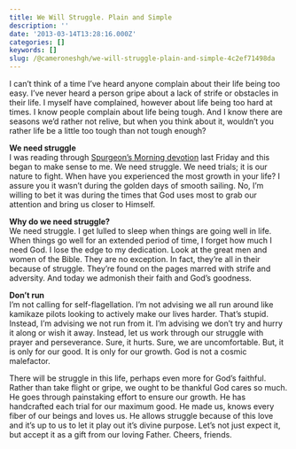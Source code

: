 ```yaml
---
title: We Will Struggle. Plain and Simple
description: ''
date: '2013-03-14T13:28:16.000Z'
categories: []
keywords: []
slug: /@cameroneshgh/we-will-struggle-plain-and-simple-4c2ef71498da
---
```


I can’t think of a time I’ve heard anyone complain about their life being too easy. I’ve never heard a person gripe about a lack of strife or obstacles in their life. I myself have complained, however about life being too hard at times. I know people complain about life being tough. And I know there are seasons we’d rather not relive, but when you think about it, wouldn’t you rather life be a little too tough than not tough enough?

**We need struggle**  
I was reading through [Spurgeon’s Morning devotion](http://www.biblegateway.com/devotionals/morning-and-evening/2013/03/08) last Friday and this began to make sense to me. We need struggle. We need trials; it is our nature to fight. When have you experienced the most growth in your life? I assure you it wasn’t during the golden days of smooth sailing. No, I’m willing to bet it was during the times that God uses most to grab our attention and bring us closer to Himself.

**Why do we need struggle?**  
We need struggle. I get lulled to sleep when things are going well in life. When things go well for an extended period of time, I forget how much I need God. I lose the edge to my dedication. Look at the great men and women of the Bible. They are no exception. In fact, they’re all in their because of struggle. They’re found on the pages marred with strife and adversity. And today we admonish their faith and God’s goodness.

**Don’t run**  
I’m not calling for self-flagellation. I’m not advising we all run around like kamikaze pilots looking to actively make our lives harder. That’s stupid. Instead, I’m advising we not run from it. I’m advising we don’t try and hurry it along or wish it away. Instead, let us work through our struggle with prayer and perseverance. Sure, it hurts. Sure, we are uncomfortable. But, it is only for our good. It is only for our growth. God is not a cosmic malefactor.

There will be struggle in this life, perhaps even more for God’s faithful. Rather than take flight or gripe, we ought to be thankful God cares so much. He goes through painstaking effort to ensure our growth. He has handcrafted each trial for our maximum good. He made us, knows every fiber of our beings and loves us. He allows struggle because of this love and it’s up to us to let it play out it’s divine purpose. Let’s not just expect it, but accept it as a gift from our loving Father. Cheers, friends.